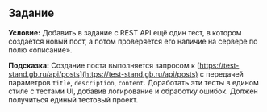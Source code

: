 ## Задание

**Условие:** Добавить в задание с REST API ещё один тест, в котором создаётся новый пост, а потом проверяется его наличие на сервере по полю «описание».

**Подсказка:** Создание поста выполняется запросом к [https://test-stand.gb.ru/api/posts](https://test-stand.gb.ru/api/posts) с передачей параметров `title`, `description`, `content`. Доработать эти тесты в едином стиле с тестами UI, добавив логирование и обработку ошибок. Должен получиться единый тестовый проект.
